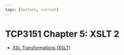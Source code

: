 ```yaml
---
tags: [lecture, current]
---
```


# TCP3151 Chapter 5: XSLT 2

- [XSL Transformations (XSLT)](202311211654.md)

